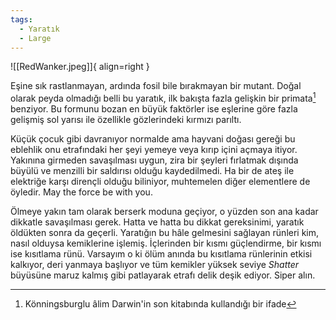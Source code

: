 ```yaml
---  
tags:  
  - Yaratık  
  - Large  
---  
```

![[RedWanker.jpeg]]{ align=right }  
  
Eşine sık rastlanmayan, ardında fosil bile bırakmayan bir mutant. Doğal olarak peyda olmadığı belli bu yaratık, ilk bakışta fazla gelişkin bir primata[^1] benziyor. Bu formunu bozan en büyük faktörler ise eşlerine göre fazla gelişmiş sol yarısı ile özellikle gözlerindeki kırmızı parıltı.  
  
Küçük çocuk gibi davranıyor normalde ama hayvani doğası gereği bu eblehlik onu etrafındaki her şeyi yemeye veya kırıp içini açmaya itiyor. Yakınına girmeden savaşılması uygun, zira bir şeyleri fırlatmak dışında büyülü ve menzilli bir saldırısı olduğu kaydedilmedi. Ha bir de ateş ile elektriğe karşı dirençli olduğu biliniyor, muhtemelen diğer elementlere de öyledir. May the force be with you.  
  
Ölmeye yakın tam olarak berserk moduna geçiyor, o yüzden son ana kadar dikkatle savaşılması gerek. Hatta ve hatta bu dikkat gereksinimi, yaratık öldükten sonra da geçerli. Yaratığın bu hâle gelmesini sağlayan rünleri kim, nasıl olduysa kemiklerine işlemiş. İçlerinden bir kısmı güçlendirme, bir kısmı ise kısıtlama rünü. Varsayım o ki ölüm anında bu kısıtlama rünlerinin etkisi kalkıyor, deri yanmaya başlıyor ve tüm kemikler yüksek seviye *Shatter* büyüsüne maruz kalmış gibi patlayarak etrafı delik deşik ediyor. Siper alın.  
  
[^1]: Könningsburglu âlim Darwin'in son kitabında kullandığı bir ifade